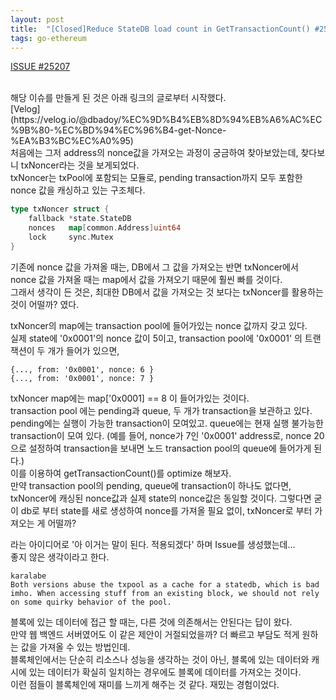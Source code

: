```yaml
---
layout: post
title:  "[Closed]Reduce StateDB load count in GetTransactionCount() #25207"
tags: go-ethereum
---
```


[ISSUE #25207](https://github.com/ethereum/go-ethereum/issues/25207)

<br>
해당 이슈를 만들게 된 것은 아래 링크의 글로부터 시작했다. <br>
[Velog](https://velog.io/@dbadoy/%EC%9D%B4%EB%8D%94%EB%A6%AC%EC%9B%80-%EC%BD%94%EC%96%B4-get-Nonce-%EA%B3%BC%EC%A0%95) <br>
처음에는 그저 address의 nonce값을 가져오는 과정이 궁금하여 찾아보았는데, 찾다보니 txNoncer라는 것을 보게되었다. <br>
txNoncer는 txPool에 포함되는 모듈로, pending transaction까지 모두 포함한 nonce 값을 캐싱하고 있는 구조체다. <br>

```go
type txNoncer struct {
	fallback *state.StateDB
	nonces   map[common.Address]uint64
	lock     sync.Mutex
}
```

기존에 nonce 값을 가져올 때는, DB에서 그 값을 가져오는 반면 txNoncer에서 nonce 값을 가져올 때는 map에서 값을 가져오기 때문에 훨씬 빠를 것이다. <br>
그래서 생각이 든 것은, 최대한 DB에서 값을 가져오는 것 보다는 txNoncer를 활용하는 것이 어떨까? 였다. <br>

txNoncer의 map에는 transaction pool에 들어가있는 nonce 값까지 갖고 있다. <br>
실제 state에 '0x0001'의 nonce 값이 5이고, transaction pool에 '0x0001' 의 트랜잭션이 두 개가 들어가 있으면, <br>
```
{..., from: '0x0001', nonce: 6 }
{..., from: '0x0001', nonce: 7 }
```
txNoncer map에는 map['0x0001] == 8 이 들어가있는 것이다. <br>
transaction pool 에는 pending과 queue, 두 개가 transaction을 보관하고 있다. <br>
pending에는 실행이 가능한 transaction이 모여있고. queue에는 현재 실행 불가능한 transaction이 모여 있다. (예를 들어, nonce가 7인 '0x0001' address로, nonce 20으로 설정하여 transaction을 보내면 노드 transaction pool의 queue에 들어가게 된다.) <br>
이를 이용하여 getTransactionCount()를 optimize 해보자. <br>
만약 transaction pool의 pending, queue에 transaction이 하나도 없다면, txNoncer에 캐싱된 nonce값과 실제 state의 nonce값은 동일할 것이다. 그렇다면 굳이 db로 부터 state를 새로 생성하여 nonce를 가져올 필요 없이, txNoncer로 부터 가져오는 게 어떨까? <br>

라는 아이디어로 '아 이거는 말이 된다. 적용되겠다' 하며 Issue를 생성했는데... <br>
좋지 않은 생각이라고 한다. <br>

```
karalabe 
Both versions abuse the txpool as a cache for a statedb, which is bad imho. When accessing stuff from an existing block, we should not rely on some quirky behavior of the pool.
```
블록에 있는 데이터에 접근 할 때는, 다른 것에 의존해서는 안된다는 답이 왔다. <br>
만약 웹 백엔드 서버였어도 이 같은 제안이 거절되었을까? 더 빠르고 부담도 적게 원하는 값을 가져올 수 있는 방법인데. <br>
블록체인에서는 단순히 리소스나 성능을 생각하는 것이 아닌, 블록에 있는 데이터와 캐시에 있는 데이터가 확실히 일치하는 경우에도 블록에 데이터를 가져오는 것이다. <br>
이런 점들이 블록체인에 재미를 느끼게 해주는 것 같다. 재밌는 경험이었다. <br>
